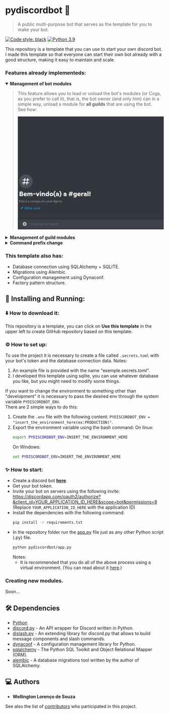 # pydiscordbot 🤖
> A public multi-purpose bot that serves as the template for you to make your bot.  

[![Code style: black](https://img.shields.io/badge/code%20style-black-000000.svg)](https://github.com/psf/black)
[![Python 3.9](https://img.shields.io/badge/python-_>=_3.9-blue.svg)](https://www.python.org/downloads/release/python-390/)

This repository is a template that you can use to start your own discord bot.  
I made this template so that everyone can start their own bot already with a good structure, making it easy to maintain and scale.

### Features already implementeds:
<details open>
  <summary>
    <b>Management of bot modules</b>
  </summary>
  
  > This feature allows you to load or unload the bot's modules (or Cogs, as you prefer to call it), that is, the bot owner (and only him) can in a simple way, unload a module for **all guilds** that are using the bot.  
  See how:  
  > <p align="center">
  >  <img src=".github/preview/bot_module_manager_preview.gif" width="500"/>
  > </p>
  
</details>

<details>
  <summary>
    <b>Management of guild modules</b>
  </summary>

  > This feature allows the owner of the guild that is using the bot to activate or deactivate the modules that the guild can use.  
  >
  > **How use:**  
  To use it, just send `$enable_modules` or `$disable_modules` and an interface like the one presented in the functionality above will appear for you to select the modules to be enabled or disabled.  
  >
  >**Obs.** Unlike the previous one this feature does not affect everyone who is using the bot, it only affects the guild that executed the command.
</details>

<details>
  <summary>
    <b>Command prefix change</b>
  </summary>

  > This feature allows the guild owner to select which prefix he will use when sending a command to the bot.  
  >
  > **How use:**  
  To use it, just send `$change_prefix %` replacing the `%` with whatever character you want to use as a command prefix in your guild.  
  >
  >**Obs.** This functionality only affects the guild that executed the command. 
  >
  >**Obs2.** After changing the prefix, the bot will no longer respond to commands starting with `$` (default prefix), and will only respond to commands using the prefix informed in the exchange. 
</details>

### This template also has:
- Database connection using SQLAlchemy + SQLITE.
- Migrations using Alembic.
- Configuration management using Dynaconf.
- Factory pattern structure.

## :construction_worker: Installing and Running:

### ⬇️ How to download it:

This repository is a template, you can click on **Use this template** in the upper left to create GitHub repository based on this template.

### ⚙️ How to set up:

To use the project it is necessary to create a file called `.secrets.toml` with your bot's token and the database connection data. 
Notes:
  1. An example file is provided with the name "exemple.secrets.toml".
  2. I developed this template using sqlite, you can use whatever database you like, but you might need to modify some things.

If you want to change the environment to something other than "development" it is necessary to pass the desired env through the system variable `PYDISCORDBOT_ENV`.  
There are 2 simple ways to do this:

1. Create the `.env` file with the following content:
    `PYDISCORDBOT_ENV = "insert_the_environment_here(ex:PRODUCTION)"`.
2. Export the environment variable using the bash command: 
    On linux:
    ```bash
    export PYDISCORDBOT_ENV=INSERT_THE_ENVIRONMENT_HERE
    ```
    On Windows:
    ```bat
    set PYDISCORDBOT_ENV=INSERT_THE_ENVIRONMENT_HERE
    ``` 
### ✨️ How to start:

- Create a discord bot **[here](https://discord.com/developers/applications)**.
- Get your bot token.
- Invite your bot on servers using the following invite:
  https://discordapp.com/oauth2/authorize?&client_id=YOUR_APPLICATION_ID_HERE&scope=bot&permissions=8 
  (Replace `YOUR_APPLICATION_ID_HERE` with the application ID)
- Install the dependencies with the following command:
  ```bash
  pip install -r requirements.txt
  ```
- In the repository folder run the [app.py](pydiscordbot/app.py) file just as any other Python script (.py) file.
  ```bash
  python pydiscordbot/app.py
  ```
  Notes:  
    - It is recommended that you do all of the above process using a virtual environment. (You can read about it [here](https://docs.python.org/3/tutorial/venv.html).)


### Creating new modules.

  Soon...

## 🛠️ Dependencies
- [Python](https://www.python.org)
- [discord.py](https://discordpy.readthedocs.io/en/latest/) - An API wrapper for Discord written in Python.
- [dislash.py](https://dislashpy.readthedocs.io/en/latest/) - An extending library for discord.py that allows to build message components and slash commands.
- [dynaconf](https://www.dynaconf.com) - A configuration management library for Python.
- [sqlalchemy](https://www.sqlalchemy.org) - The Python SQL Toolkit and Object Relational Mapper (ORM).
- [alembic](https://alembic.sqlalchemy.org/en/latest/) -  A database migrations tool written by the author of SQLAlchemy.

## 💻 Authors

* **Wellington Lorenço de Souza**

See also the list of [contributors](https://github.com/wlsouza/pydiscordbot/graphs/contributors) who participated in this project.
